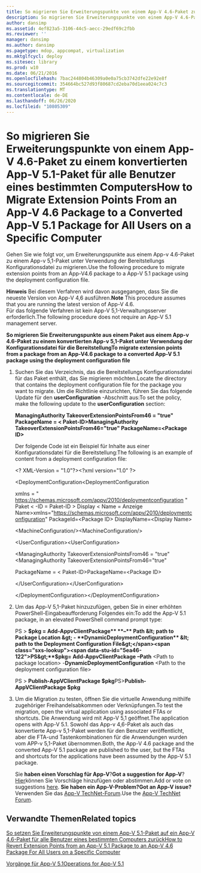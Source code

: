 ```yaml
---
title: So migrieren Sie Erweiterungspunkte von einem App-V 4.6-Paket zu einem konvertierten App-V 5.1-Paket für alle Benutzer eines bestimmten Computers
description: So migrieren Sie Erweiterungspunkte von einem App-V 4.6-Paket zu einem konvertierten App-V 5.1-Paket für alle Benutzer eines bestimmten Computers
author: dansimp
ms.assetid: 4ef823a5-3106-44c5-aecc-29edf69c2fbb
ms.reviewer: ''
manager: dansimp
ms.author: dansimp
ms.pagetype: mdop, appcompat, virtualization
ms.mktglfcycl: deploy
ms.sitesec: library
ms.prod: w10
ms.date: 06/21/2016
ms.openlocfilehash: 7bac244804b46309a0e0a75cb3742dfe22e92e8f
ms.sourcegitcommit: 354664bc527d93f80687cd2eba70d1eea024c7c3
ms.translationtype: MT
ms.contentlocale: de-DE
ms.lasthandoff: 06/26/2020
ms.locfileid: "10805309"
---
```

# <span data-ttu-id="5ea46-103">So migrieren Sie Erweiterungspunkte von einem App-V 4.6-Paket zu einem konvertierten App-V 5.1-Paket für alle Benutzer eines bestimmten Computers</span><span class="sxs-lookup"><span data-stu-id="5ea46-103">How to Migrate Extension Points From an App-V 4.6 Package to a Converted App-V 5.1 Package for All Users on a Specific Computer</span></span>


<span data-ttu-id="5ea46-104">Gehen Sie wie folgt vor, um Erweiterungspunkte aus einem App-v 4.6-Paket zu einem App-v 5,1-Paket unter Verwendung der Bereitstellungs Konfigurationsdatei zu migrieren.</span><span class="sxs-lookup"><span data-stu-id="5ea46-104">Use the following procedure to migrate extension points from an App-V4.6 package to a App-V 5.1 package using the deployment configuration file.</span></span>

<span data-ttu-id="5ea46-105">**Hinweis**  Bei diesem Verfahren wird davon ausgegangen, dass Sie die neueste Version von App-V 4,6 ausführen.</span><span class="sxs-lookup"><span data-stu-id="5ea46-105">**Note** This procedure assumes that you are running the latest version of App-V 4.6.</span></span>  
<span data-ttu-id="5ea46-106">Für das folgende Verfahren ist kein App-V 5,1-Verwaltungsserver erforderlich.</span><span class="sxs-lookup"><span data-stu-id="5ea46-106">The following procedure does not require an App-V 5.1 management server.</span></span>

 

**<span data-ttu-id="5ea46-107">So migrieren Sie Erweiterungspunkte aus einem Paket aus einem App-v 4.6-Paket zu einem konvertierten App-v 5,1-Paket unter Verwendung der Konfigurationsdatei für die Bereitstellung</span><span class="sxs-lookup"><span data-stu-id="5ea46-107">To migrate extension points from a package from an App-V4.6 package to a converted App-V 5.1 package using the deployment configuration file</span></span>**

1. <span data-ttu-id="5ea46-108">Suchen Sie das Verzeichnis, das die Bereitstellungs Konfigurationsdatei für das Paket enthält, das Sie migrieren möchten.</span><span class="sxs-lookup"><span data-stu-id="5ea46-108">Locate the directory that contains the deployment configuration file for the package you want to migrate.</span></span> <span data-ttu-id="5ea46-109">Um die Richtlinie einzurichten, führen Sie das folgende Update für den **userConfiguration** -Abschnitt aus:</span><span class="sxs-lookup"><span data-stu-id="5ea46-109">To set the policy, make the following update to the **userConfiguration** section:</span></span>

   **<span data-ttu-id="5ea46-110">ManagingAuthority TakeoverExtensionPointsFrom46 = "true" PackageName = &lt; Paket-ID&gt;</span><span class="sxs-lookup"><span data-stu-id="5ea46-110">ManagingAuthority TakeoverExtensionPointsFrom46="true" PackageName=&lt;Package ID&gt;</span></span>**

   <span data-ttu-id="5ea46-111">Der folgende Code ist ein Beispiel für Inhalte aus einer Konfigurationsdatei für die Bereitstellung:</span><span class="sxs-lookup"><span data-stu-id="5ea46-111">The following is an example of content from a deployment configuration file:</span></span>

   <span data-ttu-id="5ea46-112">&lt;? XML-Version = "1.0"?&gt;</span><span class="sxs-lookup"><span data-stu-id="5ea46-112">&lt;?xml version="1.0" ?&gt;</span></span>

   <span data-ttu-id="5ea46-113">&lt;DeploymentConfiguration</span><span class="sxs-lookup"><span data-stu-id="5ea46-113">&lt;DeploymentConfiguration</span></span>

   <span data-ttu-id="5ea46-114">xmlns = " <https://schemas.microsoft.com/appv/2010/deploymentconfiguration> " Paket &lt; -ID = Paket-ID &gt; Display &lt; Name = Anzeige Name&gt;</span><span class="sxs-lookup"><span data-stu-id="5ea46-114">xmlns="<https://schemas.microsoft.com/appv/2010/deploymentconfiguration>" PackageId=&lt;Package ID&gt; DisplayName=&lt;Display Name&gt;</span></span>

   <span data-ttu-id="5ea46-115">&lt;MachineConfiguration/&gt;</span><span class="sxs-lookup"><span data-stu-id="5ea46-115">&lt;MachineConfiguration/&gt;</span></span>

   <span data-ttu-id="5ea46-116">&lt;UserConfiguration&gt;</span><span class="sxs-lookup"><span data-stu-id="5ea46-116">&lt;UserConfiguration&gt;</span></span>

   <span data-ttu-id="5ea46-117">&lt;ManagingAuthority TakeoverExtensionPointsFrom46 = "true"</span><span class="sxs-lookup"><span data-stu-id="5ea46-117">&lt;ManagingAuthority TakeoverExtensionPointsFrom46="true"</span></span>

   <span data-ttu-id="5ea46-118">PackageName = &lt; Paket-ID&gt;</span><span class="sxs-lookup"><span data-stu-id="5ea46-118">PackageName=&lt;Package ID&gt;</span></span>

   <span data-ttu-id="5ea46-119">&lt;/UserConfiguration&gt;</span><span class="sxs-lookup"><span data-stu-id="5ea46-119">&lt;/UserConfiguration&gt;</span></span>

   <span data-ttu-id="5ea46-120">&lt;/DeploymentConfiguration&gt;</span><span class="sxs-lookup"><span data-stu-id="5ea46-120">&lt;/DeploymentConfiguration&gt;</span></span>

2. <span data-ttu-id="5ea46-121">Um das App-V 5,1-Paket hinzuzufügen, geben Sie in einer erhöhten PowerShell-Eingabeaufforderung Folgendes ein:</span><span class="sxs-lookup"><span data-stu-id="5ea46-121">To add the App-V 5.1 package, in an elevated PowerShell command prompt type:</span></span>

   <span data-ttu-id="5ea46-122">PS &gt; **$pkg = Add-AppvClientPackage** **–** Path &lt; path to Package Location &gt;  - **DynamicDeploymentConfiguration** &lt; path to the Deployment Configuration File&gt;</span><span class="sxs-lookup"><span data-stu-id="5ea46-122">PS&gt;**$pkg= Add-AppvClientPackage** **–Path** &lt;Path to package location&gt; -**DynamicDeploymentConfiguration** &lt;Path to the deployment configuration file&gt;</span></span>

   <span data-ttu-id="5ea46-123">PS &gt; **Publish-AppVClientPackage $pkg**</span><span class="sxs-lookup"><span data-stu-id="5ea46-123">PS&gt;**Publish-AppVClientPackage $pkg**</span></span>

3. <span data-ttu-id="5ea46-124">Um die Migration zu testen, öffnen Sie die virtuelle Anwendung mithilfe zugehöriger Freihandelsabkommen oder Verknüpfungen.</span><span class="sxs-lookup"><span data-stu-id="5ea46-124">To test the migration, open the virtual application using associated FTAs or shortcuts.</span></span> <span data-ttu-id="5ea46-125">Die Anwendung wird mit App-V 5,1 geöffnet.</span><span class="sxs-lookup"><span data-stu-id="5ea46-125">The application opens with App-V 5.1.</span></span> <span data-ttu-id="5ea46-126">Sowohl das App-v 4,6-Paket als auch das konvertierte App-v 5,1-Paket werden für den Benutzer veröffentlicht, aber die FTA-und Tastenkombinationen für die Anwendungen wurden vom APP-v 5,1-Paket übernommen.</span><span class="sxs-lookup"><span data-stu-id="5ea46-126">Both, the App-V 4.6 package and the converted App-V 5.1 package are published to the user, but the FTAs and shortcuts for the applications have been assumed by the App-V 5.1 package.</span></span>

   <span data-ttu-id="5ea46-127">Sie **haben einen Vorschlag für App-V**?</span><span class="sxs-lookup"><span data-stu-id="5ea46-127">**Got a suggestion for App-V**?</span></span> <span data-ttu-id="5ea46-128">[Hier](http://appv.uservoice.com/forums/280448-microsoft-application-virtualization)können Sie Vorschläge hinzufügen oder abstimmen.</span><span class="sxs-lookup"><span data-stu-id="5ea46-128">Add or vote on suggestions [here](http://appv.uservoice.com/forums/280448-microsoft-application-virtualization).</span></span> **<span data-ttu-id="5ea46-129">Sie haben ein App-V-Problem?</span><span class="sxs-lookup"><span data-stu-id="5ea46-129">Got an App-V issue?</span></span>** <span data-ttu-id="5ea46-130">Verwenden Sie das [App-V TechNet-Forum](https://social.technet.microsoft.com/Forums/home?forum=mdopappv).</span><span class="sxs-lookup"><span data-stu-id="5ea46-130">Use the [App-V TechNet Forum](https://social.technet.microsoft.com/Forums/home?forum=mdopappv).</span></span>

## <span data-ttu-id="5ea46-131">Verwandte Themen</span><span class="sxs-lookup"><span data-stu-id="5ea46-131">Related topics</span></span>


[<span data-ttu-id="5ea46-132">So setzen Sie Erweiterungspunkte von einem App-V 5.1-Paket auf ein App-V 4.6-Paket für alle Benutzer eines bestimmten Computers zurück</span><span class="sxs-lookup"><span data-stu-id="5ea46-132">How to Revert Extension Points from an App-V 5.1 Package to an App-V 4.6 Package For All Users on a Specific Computer</span></span>](how-to-revert-extension-points-from-an-app-v-51-package-to-an-app-v-46-package-for-all-users-on-a-specific-computer.md)

[<span data-ttu-id="5ea46-133">Vorgänge für App-V 5.1</span><span class="sxs-lookup"><span data-stu-id="5ea46-133">Operations for App-V 5.1</span></span>](operations-for-app-v-51.md)

 

 





